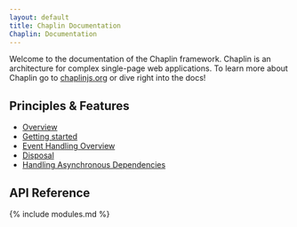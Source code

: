 ```yaml
---
layout: default
title: Chaplin Documentation
Chaplin: Documentation
---
```


Welcome to the documentation of the Chaplin framework. Chaplin is an architecture for complex single-page web applications. To learn more about Chaplin go to [chaplinjs.org](http://chaplinjs.org) or dive right into the docs!

## Principles & Features

* [Overview](./overview.html)
* [Getting started](./getting_started.html)
* [Event Handling Overview](./events.html)
* [Disposal](./disposal.html)
* [Handling Asynchronous Dependencies](./handling_async.html)

## API Reference
{% include modules.md %}
